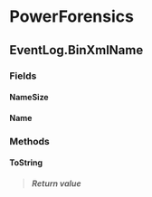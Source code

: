 ﻿# PowerForensics


## EventLog.BinXmlName

### Fields

#### NameSize

#### Name

### Methods


#### ToString

> ##### Return value
> 